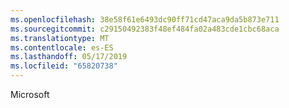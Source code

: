 ```yaml
---
ms.openlocfilehash: 38e58f61e6493dc90ff71cd47aca9da5b873e711
ms.sourcegitcommit: c29150492383f48ef484fa02a483cde1cbc68aca
ms.translationtype: MT
ms.contentlocale: es-ES
ms.lasthandoff: 05/17/2019
ms.locfileid: "65820738"
---
```

Microsoft
